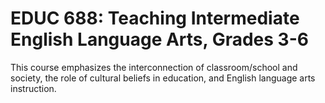 # EDUC 688: Teaching Intermediate English Language Arts, Grades 3-6

This course emphasizes the interconnection of classroom/school and society, the role of cultural beliefs in education, and English language arts instruction.